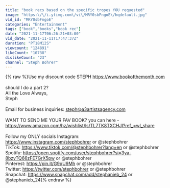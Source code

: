 ```yaml
---
title: "book recs based on the specific tropes YOU requested"
image: "https:\/\/i.ytimg.com\/vi\/MRY0sbFngoE\/hqdefault.jpg"
vid_id: "MRY0sbFngoE"
categories: "Entertainment"
tags: ["book","books","book rec"]
date: "2021-11-17T06:26:21+03:00"
vid_date: "2021-11-11T17:47:37Z"
duration: "PT18M12S"
viewcount: "124891"
likeCount: "10738"
dislikeCount: "23"
channel: "Steph Bohrer"
---
```

{% raw %}Use my discount code STEPH <a rel="nofollow" target="blank" href="https://www.bookofthemonth.com">https://www.bookofthemonth.com</a><br /><br />should I do a part 2?<br />All the Love Always, <br />Steph <br /><br />Email for business inquiries: steph@a3artistsagency.com<br /><br />WANT TO SEND ME YOUR FAV BOOK? you can here - <a rel="nofollow" target="blank" href="https://www.amazon.com/hz/wishlist/ls/TL7TK8TXCHJI?ref_=wl_share">https://www.amazon.com/hz/wishlist/ls/TL7TK8TXCHJI?ref_=wl_share</a> <br /><br />Follow my ONLY socials Instagram: <a rel="nofollow" target="blank" href="https://www.instagram.com/stephbohrer">https://www.instagram.com/stephbohrer</a> or @stephbohrer<br />TikTok: <a rel="nofollow" target="blank" href="https://www.tiktok.com/@stephbohrer?lang=en">https://www.tiktok.com/@stephbohrer?lang=en</a> or @stephbohrer<br />Spotify: <a rel="nofollow" target="blank" href="https://open.spotify.com/user/stephbohrer?si=3ya-8bzvTQ66zFE7GrX5pw">https://open.spotify.com/user/stephbohrer?si=3ya-8bzvTQ66zFE7GrX5pw</a> or @stephbohrer<br />Pinterest: <a rel="nofollow" target="blank" href="https://pin.it/G9qU9Mh​​">https://pin.it/G9qU9Mh​​</a> or @stephbohrer<br />Twitter: <a rel="nofollow" target="blank" href="https://twitter.com/stephbohrer">https://twitter.com/stephbohrer</a> or @stephbohrer<br />Snapchat: <a rel="nofollow" target="blank" href="https://www.snapchat.com/add/stephanieb_24">https://www.snapchat.com/add/stephanieb_24</a> or @stephanieb_24{% endraw %}
